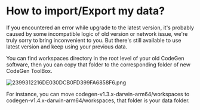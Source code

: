 # How to import/Export my data?

If you encountered an error while upgrade to the latest version, it's probably caused by some incompatible logic of old version or network issue, we're truly sorry to bring inconvenient to you. But there's still available to use latest version and keep using your previous data.

You can find workspaces directory in the root level of your old CodeGen software, then you can copy that folder to the corresponding folder of new CodeGen ToolBox. 

![2399312216DE030DCB0FD399FA6858F6.png](https://cloud.codegen.cc/res/2399312216DE030DCB0FD399FA6858F6.png)

For instance, you can move codegen-v1.3.x-darwin-arm64/workspaces to codegen-v1.4.x-darwin-arm64/workspaces, that folder is your data folder.
